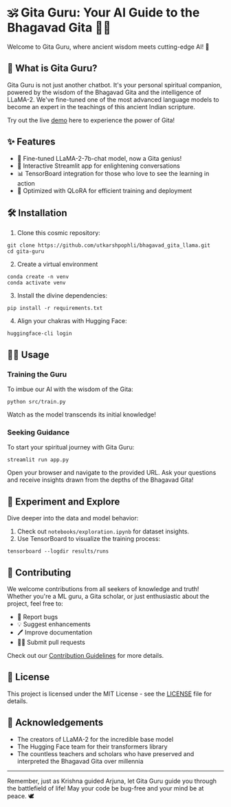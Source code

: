 # 🕉️ Gita Guru: Your AI Guide to the Bhagavad Gita 🧘‍♂️

Welcome to Gita Guru, where ancient wisdom meets cutting-edge AI! 🚀

## 🌟 What is Gita Guru?

Gita Guru is not just another chatbot. It's your personal spiritual companion, powered by the wisdom of the Bhagavad Gita and the intelligence of LLaMA-2. We've fine-tuned one of the most advanced language models to become an expert in the teachings of this ancient Indian scripture.

Try out the live [demo](https://huggingface.co/spaces/utkarshpophli/bhagavad_gita_llama) here to experience the power of Gita!

## ✨ Features

- 🧠 Fine-tuned LLaMA-2-7b-chat model, now a Gita genius!
- 💬 Interactive Streamlit app for enlightening conversations
- 📊 TensorBoard integration for those who love to see the learning in action
- 🚀 Optimized with QLoRA for efficient training and deployment

## 🛠️ Installation

1. Clone this cosmic repository:
```
git clone https://github.com/utkarshpophli/bhagavad_gita_llama.git
cd gita-guru
```
2. Create a virtual environment 
```
conda create -n venv
conda activate venv
```

3. Install the divine dependencies:
```
pip install -r requirements.txt
```

4. Align your chakras with Hugging Face:
```
huggingface-cli login
```
## 🧘‍♀️ Usage

### Training the Guru

To imbue our AI with the wisdom of the Gita:
```
python src/train.py
```

Watch as the model transcends its initial knowledge!

### Seeking Guidance

To start your spiritual journey with Gita Guru:
```
streamlit run app.py
```
Open your browser and navigate to the provided URL. Ask your questions and receive insights drawn from the depths of the Bhagavad Gita!

## 🧪 Experiment and Explore

Dive deeper into the data and model behavior:

1. Check out `notebooks/exploration.ipynb` for dataset insights.
2. Use TensorBoard to visualize the training process:
```
tensorboard --logdir results/runs
```

## 🤝 Contributing

We welcome contributions from all seekers of knowledge and truth! Whether you're a ML guru, a Gita scholar, or just enthusiastic about the project, feel free to:

- 🐛 Report bugs
- 💡 Suggest enhancements
- 🖊️ Improve documentation
- 🧑‍💻 Submit pull requests

Check out our [Contribution Guidelines](CONTRIBUTING.md) for more details.

## 📜 License

This project is licensed under the MIT License - see the [LICENSE](LICENSE) file for details.

## 🙏 Acknowledgements

- The creators of LLaMA-2 for the incredible base model
- The Hugging Face team for their transformers library
- The countless teachers and scholars who have preserved and interpreted the Bhagavad Gita over millennia

---

Remember, just as Krishna guided Arjuna, let Gita Guru guide you through the battlefield of life! May your code be bug-free and your mind be at peace. 🕊️

